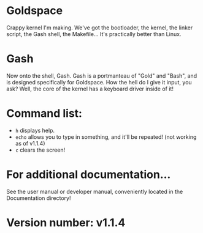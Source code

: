 # Goldspace
Crappy kernel I'm making. We've got the bootloader, the kernel, the linker script, the Gash shell, the Makefile...
It's practically better than Linux.
# Gash
Now onto the shell, Gash. Gash is a portmanteau of "Gold" and "Bash", and is designed specifically for Goldspace. How the hell do I give it input, you ask? Well, the core of the kernel has a keyboard driver inside of it!
# Command list:
* `h` displays help.
* `echo` allows you to type in something, and it'll be repeated! (not working as of v1.1.4)
* `c` clears the screen!
# For additional documentation...
See the user manual or developer manual, conveniently located in the Documentation directory!
# Version number: v1.1.4
